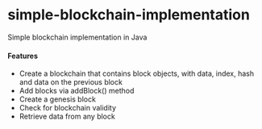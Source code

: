 # simple-blockchain-implementation
Simple blockchain implementation in Java

#### Features

- Create a blockchain that contains block objects, with data, index, hash and data on the previous block
- Add blocks via addBlock() method
- Create a genesis block
- Check for blockchain validity 
- Retrieve data from any block
